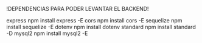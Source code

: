 !DEPENDENCIAS PARA PODER LEVANTAR EL BACKEND!


express         npm install express -E
cors            npm install cors -E
sequelize       npm install sequelize -E
dotenv          npm install dotenv
standard        npm install standard -D
mysql2          npm install mysql2 -E